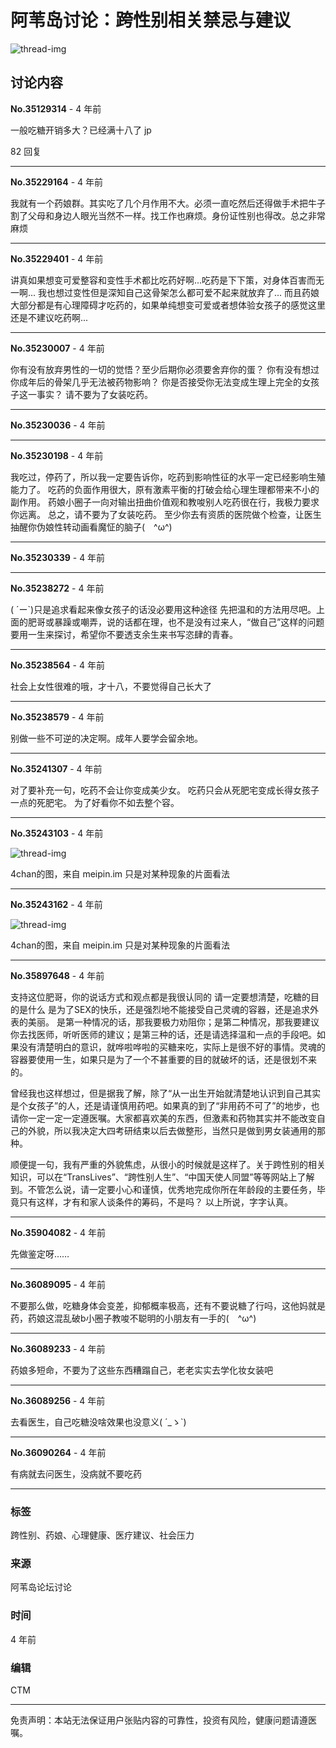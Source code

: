 # 阿苇岛讨论：跨性别相关禁忌与建议

![thread-img](https://image1.aweidao1.com/thumb/2022-05-17/16527671784916591FBMidjz.jpg)

## 讨论内容

**No.35129314** - 4 年前

一般吃糖开销多大？已经满十八了 jp

82 回复

---

**No.35229164** - 4 年前

我就有一个药娘群。其实吃了几个月作用不大。必须一直吃然后还得做手术把牛子割了父母和身边人眼光当然不一样。找工作也麻烦。身份证性别也得改。总之非常麻烦

---

**No.35229401** - 4 年前

讲真如果想变可爱整容和变性手术都比吃药好啊...吃药是下下策，对身体百害而无一啊... 我也想过变性但是深知自己这骨架怎么都可爱不起来就放弃了... 而且药娘大部分都是有心理障碍才吃药的，如果单纯想变可爱或者想体验女孩子的感觉这里还是不建议吃药啊...

---

**No.35230007** - 4 年前

你有没有放弃男性的一切的觉悟？至少后期你必须要舍弃你的蛋？ 你有没有想过你成年后的骨架几乎无法被药物影响？ 你是否接受你无法变成生理上完全的女孩子这一事实？ 请不要为了女装吃药。

---

**No.35230036** - 4 年前

---

**No.35230198** - 4 年前

我吃过，停药了，所以我一定要告诉你，吃药到影响性征的水平一定已经影响生殖能力了。 吃药的负面作用很大，原有激素平衡的打破会给心理生理都带来不小的副作用。 药娘小圈子一向对输出扭曲价值观和教唆别人吃药很在行，我极力要求你远离。 总之，请不要为了女装吃药。 至少你去有资质的医院做个检查，让医生抽醒你伪娘性转动画看魔怔的脑子(　^ω^)

---

**No.35230339** - 4 年前

---

**No.35238272** - 4 年前

( ´ー`)只是追求看起来像女孩子的话没必要用这种途径 先把温和的方法用尽吧。上面的肥哥或暴躁或嘲弄，说的话都在理，也不是没有过来人，“做自己”这样的问题要用一生来探讨，希望你不要透支余生来书写恣肆的青春。

---

**No.35238564** - 4 年前

社会上女性很难的哦，才十八，不要觉得自己长大了

---

**No.35238579** - 4 年前

别做一些不可逆的决定啊。成年人要学会留余地。

---

**No.35241307** - 4 年前

对了要补充一句，吃药不会让你变成美少女。 吃药只会从死肥宅变成长得女孩子一点的死肥宅。 为了好看你不如去整个容。

---

**No.35243103** - 4 年前

![thread-img](https://image1.aweidao1.com/thumb/2022-05-17/1652767209580297BTIvemBN.jpg)

4chan的图，来自 meipin.im 只是对某种现象的片面看法

---

**No.35243162** - 4 年前

![thread-img](https://image1.aweidao1.com/thumb/2022-05-17/1652767864929752EA2vVgqg.jpg)

4chan的图，来自 meipin.im 只是对某种现象的片面看法

---

**No.35897648** - 4 年前

支持这位肥哥，你的说话方式和观点都是我很认同的 请一定要想清楚，吃糖的目的是什么 是为了SEX的快乐，还是强烈地不能接受自己灵魂的容器，还是追求外表的美丽。 是第一种情况的话，那我要极力劝阻你；是第二种情况，那我要建议你去找医师，听听医师的建议；是第三种的话，还是请选择温和一点的手段吧。如果没有清楚明白的意识，就哗啦哗啦的买糖来吃，实际上是很不好的事情。灵魂的容器要使用一生，如果只是为了一个不甚重要的目的就破坏的话，还是很划不来的。

曾经我也这样想过，但是据我了解，除了“从一出生开始就清楚地认识到自己其实是个女孩子”的人，还是请谨慎用药吧。如果真的到了“非用药不可了”的地步，也请你一定一定一定遵医嘱。大家都喜欢美的东西，但激素和药物其实并不能改变自己的外貌，所以我决定大四考研结束以后去做整形，当然只是做到男女装通用的那种。

顺便提一句，我有严重的外貌焦虑，从很小的时候就是这样了。关于跨性别的相关知识，可以在“TransLives”、“跨性别人生”、“中国天使人同盟”等等网站上了解到。不管怎么说，请一定要小心和谨慎，优秀地完成你所在年龄段的主要任务，毕竟只有这样，才有和家人谈条件的筹码，不是吗？ 以上所说，字字认真。

---

**No.35904082** - 4 年前

先做鉴定呀……

---

**No.36089095** - 4 年前

不要那么做，吃糖身体会变差，抑郁概率极高，还有不要说糖了行吗，这他妈就是药，药娘这混乱破b小圈子教唆不聪明的小朋友有一手的(　^ω^)

---

**No.36089233** - 4 年前

药娘多短命，不要为了这些东西糟蹋自己，老老实实去学化妆女装吧

---

**No.36089256** - 4 年前

去看医生，自己吃糖没啥效果也没意义( ´\_ゝ\`)

---

**No.36090264** - 4 年前

有病就去问医生，没病就不要吃药

---

### 标签

跨性别、药娘、心理健康、医疗建议、社会压力

### 来源

阿苇岛论坛讨论

### 时间

4 年前

### 编辑

CTM

---

免责声明：本站无法保证用户张贴内容的可靠性，投资有风险，健康问题请遵医嘱。